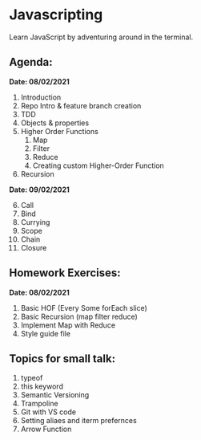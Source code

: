 # Javascripting
Learn JavaScript by adventuring around in the terminal.

## Agenda:

**Date: 08/02/2021**

1. Introduction
2. Repo Intro & feature branch creation
3. TDD
3. Objects & properties
4. Higher Order Functions
    1. Map
    2. Filter
    3. Reduce
    4. Creating custom Higher-Order Function
5. Recursion

**Date: 09/02/2021**

6. Call
7. Bind
8. Currying
9. Scope
10. Chain
11. Closure


## Homework Exercises:

**Date: 08/02/2021**

1. Basic HOF (Every Some forEach slice)
2. Basic Recursion (map filter reduce)
3. Implement Map with Reduce
4. Style guide file


## Topics for small talk:
1. typeof
2. this keyword
3. Semantic Versioning
4. Trampoline
5. Git with VS code
6. Setting aliaes and iterm prefernces
7. Arrow Function
